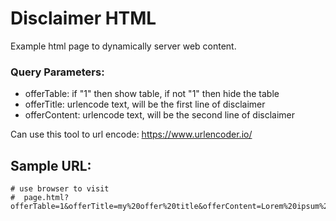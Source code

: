 # Disclaimer HTML

Example html page to dynamically server web content.

### Query Parameters:
  * offerTable: if "1" then show table, if not "1" then hide the table
  * offerTitle: urlencode text, will be the first line of disclaimer
  * offerContent: urlencode text, will be the second line of disclaimer



Can use this tool to url encode: https://www.urlencoder.io/

## Sample URL:

```
# use browser to visit
#  page.html?offerTable=1&offerTitle=my%20offer%20title&offerContent=Lorem%20ipsum%20dolor%20sit%20amet%2C%20consectetur%20adipiscing%20elit%2C%20sed%20do%20eiusmod%20tempor%20incididunt%20ut%20labore%20et%20dolore%20magna%20aliqua.%20Ut%20enim%20ad%20minim%20veniam%2C%20quis%20nostrud%20exercitation%20ullamco%20laboris%20nisi%20ut%20aliquip%20ex%20ea%20commodo%20consequat.%20Duis%20aute%20irure%20dolor%20in%20reprehenderit%20in%20voluptate%20velit%20esse%20cillum%20dolore%20eu%20fugiat%20nulla%20pariatur.%20Excepteur%20sint%20occaecat%20cupidatat%20non%20proident%2C%20sunt%20in%20culpa%20qui%20officia%20deserunt%20mollit%20anim%20id%20est%20laborum.
```
